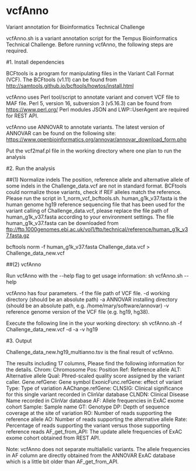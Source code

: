# vcfAnno
Variant annotation for Bioinformatics Technical Challenge

vcfAnno.sh is a variant annotation script for the Tempus Bioinformatics Technical Challenge.
Before running vcfAnno, the following steps are required.


#1. Install dependencies

BCFtools is a program for manipulating files in the Variant Call Format (VCF).
The BCFtools (v1.11) can be found from http://samtools.github.io/bcftools/howtos/install.html

vcfAnno uses Perl tool/script to annotate variant and convert VCF file to MAF file.
Perl 5, version 16, subversion 3 (v5.16.3) can be found from https://www.perl.org/
Perl modules JSON and LWP::UserAgent are required for REST API.


vcfAnno use ANNOVAR to annotate variants. The latest version of ANNOVAR can be found on the following site:
https://www.openbioinformatics.org/annovar/annovar_download_form.php

Put the vcf2maf.pl file in the working directory where one plan to run the analysis


#2. Run the analysis

##(1) Normalize indels
The position, reference allele and alternative allele of some indels in the Challenge_data.vcf are not in standard format. BCFtools could normalize those variants, check if REF alleles match the reference.
Please run the script in 1_norm_vcf_bcftools.sh. human_g1k_v37.fasta is the human genome hg19 reference sequencing file that has been used for the variant calling of Challenge_data.vcf, please replace the file path of human_g1k_v37.fasta according to your environment settings. The file human_g1k_v37.fasta can be downloaded from ftp://ftp.1000genomes.ebi.ac.uk/vol1/ftp/technical/reference/human_g1k_v37.fasta.gz

bcftools norm -f human_g1k_v37.fasta  Challenge_data.vcf  > Challenge_data_new.vcf

##(2) vcfAnno

Run vcfAnno with the --help flag to get usage information:
sh vcfAnno.sh --help

vcfAnno has four parameters.
-f the file path of VCF file.
-d working directory (should be an absolute path)
-a ANNOVAR installing directory (should be an absolute path, e.g. /home/mary/software/annovar)
-v reference genome version of the VCF file (e.g. hg19, hg38).

Execute the following line in the your working directory:
sh vcfAnno.sh -f Challenge_data_new.vcf -d <your working directory> -a <path to ANNOVAR installation> -v hg19


#3. Output

Challenge_data_new.hg19_multianno.tsv is the final result of vcfAnno.

The results including 17 columns, Please find the following information for the details.
Chrom: Chromosome
Pos: Position
Ref: Reference allele
ALT: Alternative allele
Qual: Phred-scaled quality score assigned by the variant caller.
Gene.refGene: Gene symbol
ExonicFunc.refGene: effect of variant
Type: Type of variation
AAChange.refGene:
CLNSIG: Clinical significance for this single variant recorded in ClinVar database
CLNDN: Clinical Disease Name recorded in ClinVar database
AF: Allele frequencies in ExAC exome cohort
Sample: Sample name
GT: Genotype
DP: Depth of sequence coverage at the site of variation
RO: Number of reads supporting the reference allele
AO: Number of reads supporting the alternative allele
Rate: Percentage of reads supporting the variant versus those supporting reference reads
AF_get_from_API: The update allele frequencies of ExAC exome cohort obtained from REST API.


Note: vcfAnno does not separate multiallelic variants. The allele frequencies in AF column are directly obtained from the ANNOVAR ExAC database which is a little bit older than AF_get_from_API.
